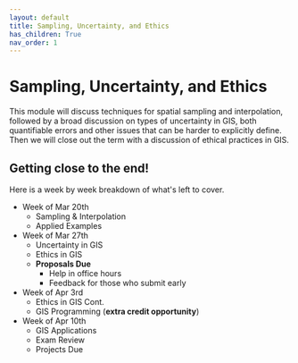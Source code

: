 ```yaml
---
layout: default
title: Sampling, Uncertainty, and Ethics
has_children: True
nav_order: 1
---
```


# Sampling, Uncertainty, and Ethics

This module will discuss techniques for spatial sampling and interpolation, followed by a broad discussion on types of uncertainty in GIS, both quantifiable errors and other issues that can be harder to explicitly define.  Then we will close out the term with a discussion of ethical practices in GIS.

## Getting close to the end!

Here is a week by week breakdown of what's left to cover.  

* Week of Mar 20th
    * Sampling & Interpolation
    * Applied Examples
* Week of Mar 27th
    * Uncertainty in GIS
    * Ethics in GIS
    * **Proposals Due**
        * Help in office hours 
        * Feedback for those who submit early
* Week of Apr 3rd
    * Ethics in GIS Cont.
    * GIS Programming (**extra credit opportunity**)
* Week of Apr 10th
    * GIS Applications 
    * Exam Review 
    * Projects Due